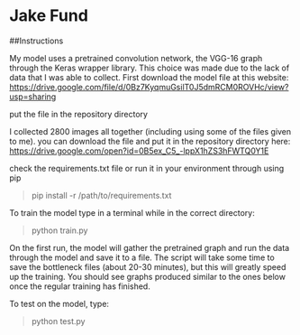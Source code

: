 Jake Fund
====================
##Instructions

My model uses a pretrained convolution network, the VGG-16 graph through the Keras wrapper library. This choice was made due to the lack of data that I was able to collect. First download the model file at this website: https://drive.google.com/file/d/0Bz7KyqmuGsilT0J5dmRCM0ROVHc/view?usp=sharing

put the file in the repository directory

I collected 2800 images all together (including using some of the files given to me). you can download the file and put it in the repository directory here: https://drive.google.com/open?id=0B5ex_C5_-lppX1hZS3hFWTQ0Y1E

check the requirements.txt file or run it in your environment through using pip 
> pip install -r /path/to/requirements.txt


To train the model type in a terminal while in the correct directory: 
 > python train.py

On the first run, the model will gather the pretrained graph and run the data through the model and save it to a file. The script will take some time to save the bottleneck files (about 20-30 minutes), but this will greatly speed up the training. You should see graphs produced similar to the ones below once the regular training has finished.

To test on the model, type: 
> python test.py <directory or file name>
